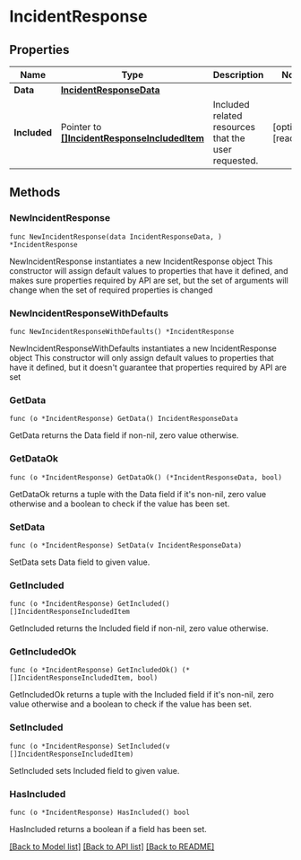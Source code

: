 # IncidentResponse

## Properties

Name | Type | Description | Notes
------------ | ------------- | ------------- | -------------
**Data** | [**IncidentResponseData**](IncidentResponseData.md) |  | 
**Included** | Pointer to [**[]IncidentResponseIncludedItem**](IncidentResponseIncludedItem.md) | Included related resources that the user requested. | [optional] [readonly] 

## Methods

### NewIncidentResponse

`func NewIncidentResponse(data IncidentResponseData, ) *IncidentResponse`

NewIncidentResponse instantiates a new IncidentResponse object
This constructor will assign default values to properties that have it defined,
and makes sure properties required by API are set, but the set of arguments
will change when the set of required properties is changed

### NewIncidentResponseWithDefaults

`func NewIncidentResponseWithDefaults() *IncidentResponse`

NewIncidentResponseWithDefaults instantiates a new IncidentResponse object
This constructor will only assign default values to properties that have it defined,
but it doesn't guarantee that properties required by API are set

### GetData

`func (o *IncidentResponse) GetData() IncidentResponseData`

GetData returns the Data field if non-nil, zero value otherwise.

### GetDataOk

`func (o *IncidentResponse) GetDataOk() (*IncidentResponseData, bool)`

GetDataOk returns a tuple with the Data field if it's non-nil, zero value otherwise
and a boolean to check if the value has been set.

### SetData

`func (o *IncidentResponse) SetData(v IncidentResponseData)`

SetData sets Data field to given value.


### GetIncluded

`func (o *IncidentResponse) GetIncluded() []IncidentResponseIncludedItem`

GetIncluded returns the Included field if non-nil, zero value otherwise.

### GetIncludedOk

`func (o *IncidentResponse) GetIncludedOk() (*[]IncidentResponseIncludedItem, bool)`

GetIncludedOk returns a tuple with the Included field if it's non-nil, zero value otherwise
and a boolean to check if the value has been set.

### SetIncluded

`func (o *IncidentResponse) SetIncluded(v []IncidentResponseIncludedItem)`

SetIncluded sets Included field to given value.

### HasIncluded

`func (o *IncidentResponse) HasIncluded() bool`

HasIncluded returns a boolean if a field has been set.


[[Back to Model list]](../README.md#documentation-for-models) [[Back to API list]](../README.md#documentation-for-api-endpoints) [[Back to README]](../README.md)


